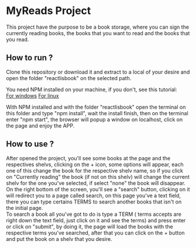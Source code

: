 # MyReads Project
This project have the purpose to be a book storage, where you can sign the currently reading books, the books that you want to read and the books that you read.

## How to run ?
Clone this repository or download it and extract to a local of your desire and open the folder "reactlisbook" on the selected path.

You need NPM installed on your machine, if you don't, see this tutorial:<br>
<a href="https://www.guru99.com/download-install-node-js.html" target="_blank">For windows</a>
<a href="https://docs.npmjs.com/downloading-and-installing-node-js-and-npm" target="_blank">For linux</a>

With NPM installed and with the folder "reactlisbook" open the terminal on this folder and type "npm install", wait the install finish, then on the terminal enter "npm start", the browser will popup a window on localhost, click on the page and enjoy the APP.




## How to use ?
After opened the project, you'll see some books at the page and the respectives shelvs, clicking on the + icon, some options will appear, each one of this change the book for the respective shelv name, so if you click on "Currently reading" the book (if not on this shelv) will change the current shelv for the one you've selected, if select "none" the book will disappear.
<br>On the right bottom of the screen, you'll see a "search" button, clicking on it will redirect you to a page called search, on this page you've a text field, there you can type certains TERMS to search another books that isn't on the initial page.<br>To search a book all you've got to do is type a TERM ( terms accepts are right down the text field, just click on it and see the terms) and press enter or click on "submit", by doing it, the page will load the books with the respective terms you've searched, after that you can click on the + button and put the book on a shelv that you desire.
